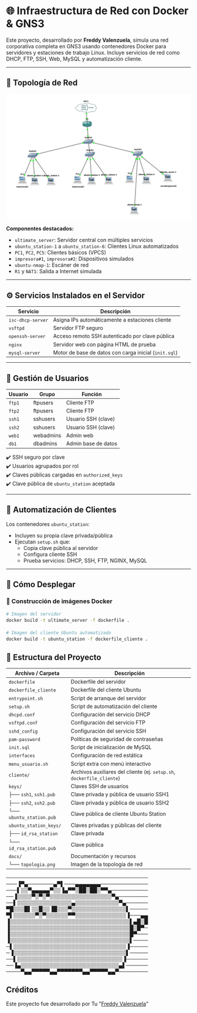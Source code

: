 # 🌐 Infraestructura de Red con Docker & GNS3

Este proyecto, desarrollado por **Freddy Valenzuela**, simula una red corporativa completa en GNS3 usando contenedores Docker para servidores y estaciones de trabajo Linux. Incluye servicios de red como DHCP, FTP, SSH, Web, MySQL y automatización cliente.

---

## 📸 Topología de Red

![Topología de Red](./topologia_red.jpg)

**Componentes destacados:**
- `ultimate_server`: Servidor central con múltiples servicios
- `ubuntu_station-1` a `ubuntu_station-6`: Clientes Linux automatizados
- `PC1`, `PC2`, `PC5`: Clientes básicos (VPCS)
- `impresora#1`, `impresora#2`: Dispositivos simulados
- `ubuntu-nmap-1`: Escáner de red
- `R1` y `NAT1`: Salida a Internet simulada

---

## ⚙️ Servicios Instalados en el Servidor

| Servicio          | Descripción                                               |
|------------------|-----------------------------------------------------------|
| `isc-dhcp-server`| Asigna IPs automáticamente a estaciones cliente           |
| `vsftpd`         | Servidor FTP seguro                                       |
| `openssh-server` | Acceso remoto SSH autenticado por clave pública           |
| `nginx`          | Servidor web con página HTML de prueba                    |
| `mysql-server`   | Motor de base de datos con carga inicial (`init.sql`)     |

---

## 🔐 Gestión de Usuarios

| Usuario | Grupo      | Función              |
|---------|------------|----------------------|
| `ftp1`  | ftpusers   | Cliente FTP          |
| `ftp2`  | ftpusers   | Cliente FTP          |
| `ssh1`  | sshusers   | Usuario SSH (clave)  |
| `ssh2`  | sshusers   | Usuario SSH (clave)  |
| `web1`  | webadmins  | Admin web            |
| `db1`   | dbadmins   | Admin base de datos  |

✔️ SSH seguro por clave  
✔️ Usuarios agrupados por rol  
✔️ Claves públicas cargadas en `authorized_keys`  
✔️ Clave pública de `ubuntu_station` aceptada

---

## 🤖 Automatización de Clientes

Los contenedores `ubuntu_station`:

- Incluyen su propia clave privada/pública
- Ejecutan `setup.sh` que:
  - Copia clave pública al servidor
  - Configura cliente SSH
  - Prueba servicios: DHCP, SSH, FTP, NGINX, MySQL

---

## 🚀 Cómo Desplegar

### 🔧 Construcción de imágenes Docker

```bash
# Imagen del servidor
docker build -t ultimate_server -f dockerfile .

# Imagen del cliente Ubuntu automatizado
docker build -t ubuntu_station -f dockerfile_cliente .
```
## 📁 Estructura del Proyecto

| Archivo / Carpeta         | Descripción |
|---------------------------|-------------|
| `dockerfile`              | Dockerfile del servidor |
| `dockerfile_cliente`      | Dockerfile del cliente Ubuntu |
| `entrypoint.sh`           | Script de arranque del servidor |
| `setup.sh`                | Script de automatización del cliente |
| `dhcpd.conf`              | Configuración del servicio DHCP |
| `vsftpd.conf`             | Configuración del servicio FTP |
| `sshd_config`             | Configuración del servicio SSH |
| `pam-password`            | Políticas de seguridad de contraseñas |
| `init.sql`                | Script de inicialización de MySQL |
| `interfaces`              | Configuración de red estática |
| `menu_usuario.sh`         | Script extra con menú interactivo |
| `cliente/`                | Archivos auxiliares del cliente (ej. `setup.sh`, `dockerfile_cliente`) |
| `keys/`                   | Claves SSH de usuarios |
| ├── `ssh1`, `ssh1.pub`    | Clave privada y pública de usuario SSH1 |
| ├── `ssh2`, `ssh2.pub`    | Clave privada y pública de usuario SSH2 |
| └── `ubuntu_station.pub`  | Clave pública de cliente Ubuntu Station |
| `ubuntu_station_keys/`    | Claves privadas y públicas del cliente |
| ├── `id_rsa_station`      | Clave privada |
| └── `id_rsa_station.pub`  | Clave pública |
| `docs/`                   | Documentación y recursos |
| └── `topologia.png`       | Imagen de la topología de red |



───────────────────────────────────────
───▐▀▄───────▄▀▌───▄▄▄▄▄▄▄─────────────
───▌▒▒▀▄▄▄▄▄▀▒▒▐▄▀▀▒██▒██▒▀▀▄──────────
──▐▒▒▒▒▀▒▀▒▀▒▒▒▒▒▒▒▒▒▒▒▒▒▒▒▒▒▀▄────────
──▌▒▒▒▒▒▒▒▒▒▒▒▒▒▒▒▄▒▒▒▒▒▒▒▒▒▒▒▒▀▄──────
▀█▒▒▒█▌▒▒█▒▒▐█▒▒▒▀▒▒▒▒▒▒▒▒▒▒▒▒▒▒▒▌─────
▀▌▒▒▒▒▒▒▀▒▀▒▒▒▒▒▒▀▀▒▒▒▒▒▒▒▒▒▒▒▒▒▒▐───▄▄
▐▒▒▒▒▒▒▒▒▒▒▒▒▒▒▒▒▒▒▒▒▒▒▒▒▒▒▒▒▒▒▒▒▒▌▄█▒█
▐▒▒▒▒▒▒▒▒▒▒▒▒▒▒▒▒▒▒▒▒▒▒▒▒▒▒▒▒▒▒▒▒▒█▒█▀─
▐▒▒▒▒▒▒▒▒▒▒▒▒▒▒▒▒▒▒▒▒▒▒▒▒▒▒▒▒▒▒▒▒▒█▀───
▐▒▒▒▒▒▒▒▒▒▒▒▒▒▒▒▒▒▒▒▒▒▒▒▒▒▒▒▒▒▒▒▒▒▌────
─▌▒▒▒▒▒▒▒▒▒▒▒▒▒▒▒▒▒▒▒▒▒▒▒▒▒▒▒▒▒▒▒▐─────
─▐▒▒▒▒▒▒▒▒▒▒▒▒▒▒▒▒▒▒▒▒▒▒▒▒▒▒▒▒▒▒▒▌─────
──▌▒▒▒▒▒▒▒▒▒▒▒▒▒▒▒▒▒▒▒▒▒▒▒▒▒▒▒▒▒▐──────
──▐▄▒▒▒▒▒▒▒▒▒▒▒▒▒▒▒▒▒▒▒▒▒▒▒▒▒▒▒▄▌──────
────▀▄▄▀▀▀▀▀▄▄▀▀▀▀▀▀▀▄▄▀▀▀▀▀▄▄▀────────


## Créditos
Este proyecto fue desarrollado por Tu "[Freddy Valenzuela](https://github.com/Freddyrex)"
